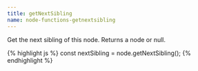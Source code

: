 ```yaml
---
title: getNextSibling
name: node-functions-getnextsibling
---
```


Get the next sibling of this node. Returns a node or null.

{% highlight js %}
const nextSibling = node.getNextSibling();
{% endhighlight %}
